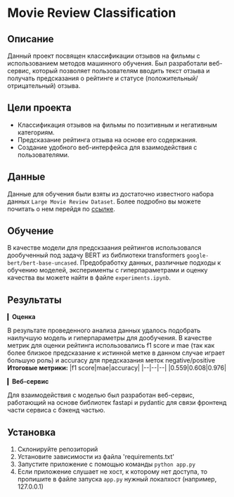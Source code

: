 # Movie Review Classification
## Описание 
Данный проект посвящен классификации отзывов на фильмы с использованием методов машинного обучения. Был разработали веб-сервис, который 
позволяет пользователям вводить текст отзыва и получать предсказания о рейтинге и статусе (положительный/отрицательный) отзыва.


## Цели проекта
- Классификация отзывов на фильмы по позитивным и негативным категориям.
- Предсказание рейтинга отзыва на основе его содержания.
- Создание удобного веб-интерфейса для взаимодействия с пользователями.


## Данные
Данные для обучения были взяты из достаточно известного набора данных `Large Movie Review Dataset`. Более подробно вы можете почитать о нем перейдя по [ссылке](https://ai.stanford.edu/~amaas/data/sentiment/).


## Обучение
В качестве модели для предскзаания рейтингов использовался дообученный под задачу BERT из библиотеки transformers `google-bert/bert-base-uncased`. Предобработку данных, различные подходы к обучению моделей,
эксперименты с гиперпараметрами и оценку качества вы можете найти в файле `experiments.ipynb`.


## Результаты
▎**Оценка**


В результате проведенного анализа данных удалось подобрать наилучшую модель и гиперпараметры для дообучения.
В качестве метрик для оценки рейтинга использовались f1 score и mae (так как более близкое предсказание к истинной метке в данном случае играет большую роль) и accuracy для предсказания меток negative/positive
**Итоговые метрики:**
|f1 score|mae|accuracy|
|--|--|--|
|0.559|0.608|0.976|


▎**Веб-сервис**


Для взаимодействия с моделью был разработан веб-сервис, работающий на основе библиотек fastapi и pydantic для связи фронтенд части сервиса с бэкенд частью.


## Установка
1. Склонируйте репозиторий
2. Установите зависимости из файла 'requirements.txt'
3. Запустите приложение с помощью команды `python app.py`
4. Если приложение слушает не хост, к которому нет доступа, то пропишите в файле запуска `app.py` нужный локалхост (например, 127.0.0.1)